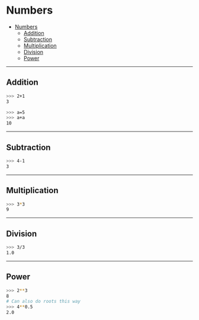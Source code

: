 
# Numbers

- [Numbers](#numbers)
  - [Addition](#addition)
  - [Subtraction](#subtraction)
  - [Multiplication](#multiplication)
  - [Division](#division)
  - [Power](#power)

---

## Addition

```bash
>>> 2+1
3
```

```bash
>>> a=5
>>> a+a
10
```

---

## Subtraction

```bash
>>> 4-1
3
```

---

## Multiplication

```bash
>>> 3*3
9
```

---

## Division

```bash
>>> 3/3
1.0
```

---

## Power

```bash
>>> 2**3
8
# Can also do roots this way
>>> 4**0.5
2.0
```
